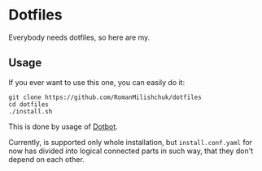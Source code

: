 # Dotfiles

Everybody needs dotfiles, so here are my.

## Usage

If you ever want to use this one, you can easily do it:
```
git clone https://github.com/RomanMilishchuk/dotfiles
cd dotfiles
./install.sh
```

This is done by usage of [Dotbot](https://github.com/anishathalye/dotbot/tree/7ffaa65482a59fa485e7a8f19fe07a33694fc157).

Currently, is supported only whole installation, but `install.conf.yaml` for now has divided into logical connected parts
in such way, that they don't depend on each other.
